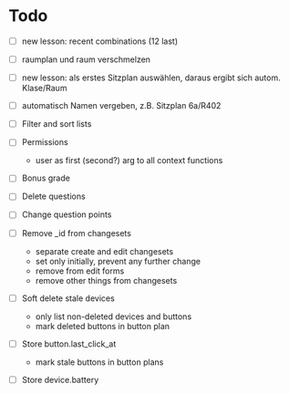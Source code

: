 # Todo

- [ ] new lesson: recent combinations (12 last)
- [ ] raumplan und raum verschmelzen
- [ ] new lesson: als erstes Sitzplan auswählen, daraus ergibt sich autom. Klase/Raum
- [ ] automatisch Namen vergeben, z.B. Sitzplan 6a/R402
 
- [ ] Filter and sort lists
- [ ] Permissions
  - user as first (second?) arg to all context functions
- [ ] Bonus grade
- [ ] Delete questions
- [ ] Change question points
- [ ] Remove _id from changesets
  - separate create and edit changesets
  - set only initially, prevent any further change
  - remove from edit forms
  - remove other things from changesets
- [ ] Soft delete stale devices
  - only list non-deleted devices and buttons
  - mark deleted buttons in button plan
- [ ] Store button.last_click_at
  - mark stale buttons in button plans
- [ ] Store device.battery
